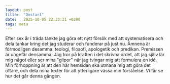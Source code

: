 ```yaml
---
layout: post
title:  "Omstart"
date:   2025-10-05 22:33:21 +0200
tags: meta
---
```


Efter sex år i träda tänkte jag göra ett nytt försök med att systematisera och dela tankar kring det jag studerar och funderar på just nu.
Ämnena är förmodligen desamma: teologi, filosofi, apologetik och predikan. 
Premissen är ungefär densamma. 
Jag tror på kraften i det skrivna ordet, att jag själv lär mig något eller ser mina "glipor" när jag tvingar mig att formulera en idé. 
Min förhoppning är att den här hemsidan ska utmana mig att göra det oftare, och dela mina texter för att ytterligare vässa min förståelse. 
Vi får se hur det går denna gången.
